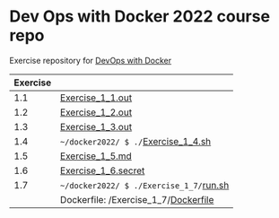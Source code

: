 # Dev Ops with Docker 2022 course repo

Exercise repository for [DevOps with Docker](https://devopswithdocker.com)

| Exercise | |
|-----|---------------------------------------------------|
| 1.1 | [Exercise_1_1.out](../blob/main/Exercise_1_1.out)
| 1.2 | [Exercise_1_2.out](../blob/main/Exercise_1_2.out)
| 1.3 | [Exercise_1_3.out](../blob/main/Exercise_1_3.out) 
| 1.4 | `~/docker2022/ $ ./`[Exercise_1_4.sh](../blob/main/Exercise_1_4.sh)
| 1.5 | [Exercise_1_5.md](../blob/main/Exercise_1_5.md)
| 1.6 | [Exercise_1_6.secret](../blob/main/Exercise_1_6.secret)
| 1.7 | `~/docker2022/ $ ./Exercise_1_7/`[run.sh](../blob/main/Exercise_1_7/run.sh)
|     | Dockerfile: /Exercise_1_7/[Dockerfile](../blob/main/Exercise_1_7/Dockerfile)